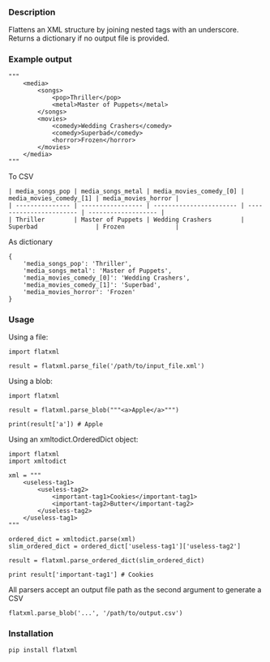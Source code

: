 ### Description

Flattens an XML structure by joining nested tags with an underscore.  Returns a dictionary if no output file is provided.


### Example output

    """
        <media>
            <songs>
                <pop>Thriller</pop>
                <metal>Master of Puppets</metal>
            </songs>
            <movies>
                <comedy>Wedding Crashers</comedy>
                <comedy>Superbad</comedy>
                <horror>Frozen</horror>
            </movies>
        </media>
    """

To CSV

    | media_songs_pop | media_songs_metal | media_movies_comedy_[0] | media_movies_comedy_[1] | media_movies_horror |
    | --------------- | ----------------- | ----------------------- | ----------------------- | ------------------- |
    | Thriller        | Master of Puppets | Wedding Crashers        | Superbad                | Frozen              |

As dictionary

    {
        'media_songs_pop': 'Thriller',
        'media_songs_metal': 'Master of Puppets',
        'media_movies_comedy_[0]': 'Wedding Crashers',
        'media_movies_comedy_[1]': 'Superbad',
        'media_movies_horror': 'Frozen'
    }



### Usage

Using a file:

    import flatxml
    
    result = flatxml.parse_file('/path/to/input_file.xml')

Using a blob:

    import flatxml

    result = flatxml.parse_blob("""<a>Apple</a>""")

    print(result['a']) # Apple

Using an xmltodict.OrderedDict object:

    import flatxml
    import xmltodict

    xml = """
        <useless-tag1>
            <useless-tag2>
                <important-tag1>Cookies</important-tag1>
                <important-tag2>Butter</important-tag2>
            </useless-tag2>
        </useless-tag1>
    """

    ordered_dict = xmltodict.parse(xml)
    slim_ordered_dict = ordered_dict['useless-tag1']['useless-tag2']

    result = flatxml.parse_ordered_dict(slim_ordered_dict)

    print result['important-tag1'] # Cookies


All parsers accept an output file path as the second argument to generate a CSV

    flatxml.parse_blob('...', '/path/to/output.csv')


### Installation

    pip install flatxml
